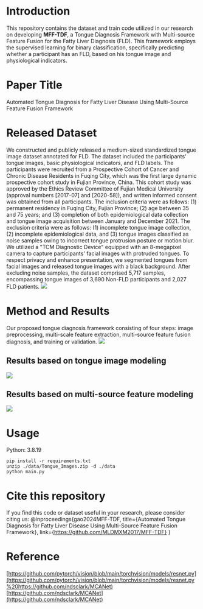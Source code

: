 ﻿# Introduction
This repository contains the dataset and train code utilized in our research on developing **MFF-TDF**, a Tongue Diagnosis Framework with Multi-source Feature Fusion for the Fatty Liver Diagnosis (FLD). This framework employs the supervised learning for binary classification, specifically predicting whether a participant has an FLD, based on his tongue image and physiological indicators.
# Paper Title
Automated Tongue Diagnosis for Fatty Liver Disease Using Multi-Source Feature Fusion Framework
# Released Dataset
We constructed and publicly released a medium-sized standardized tongue image dataset annotated for FLD. The dataset included the participants' tongue images, basic physiological indicators, and FLD labels. The participants were recruited from a Prospective Cohort of Cancer and Chronic Disease Residents in Fuqing City, which was the first large dynamic prospective cohort study in Fujian Province, China. This cohort study was approved by the Ethics Review Committee of Fujian Medical University (approval numbers [2017-07] and [2020-58]), and written informed consent was obtained from all participants.
The inclusion criteria were as follows: (1) permanent residency in Fuqing City, Fujian Province; (2) age between 35 and 75 years; and (3) completion of both epidemiological data collection and tongue image acquisition between January and December 2021. The exclusion criteria were as follows: (1) incomplete tongue image collection, (2) incomplete epidemiological data, and (3) tongue images classified as noise samples owing to incorrect tongue protrusion posture or motion blur.
We utilized a "TCM Diagnostic Device" equipped with an 8-megapixel camera to capture participants' facial images with protruded tongues. To respect privacy and enhance presentation, we segmented tongues from facial images and released tongue images with a black background. After excluding noise samples, the dataset comprised 5,717 samples, encompassing tongue images of 3,690 Non-FLD participants and 2,027 FLD patients.
![](https://github.com/MLDMXM2017/MFF-TDF/imgs/dataset_collection.png)
# Method and Results
Our proposed tongue diagnosis framework consisting of four steps: image preprocessing, multi-scale feature extraction, multi-source feature fusion diagnosis, and training or validation.
![](https://github.com/MLDMXM2017/MFF-TDF/imgs/dataset_collection.png)
## Results based on tongue image modeling
![](https://github.com/MLDMXM2017/MFF-TDF/imgs/results_based_on_images.png)
## Results based on multi-source feature modeling
![](https://github.com/MLDMXM2017/MFF-TDF/imgs/results_base_on_multisource.png)
# Usage
Python: 3.8.19

    pip install -r requirements.txt
    unzip ./data/Tongue_Images.zip -d ./data
    python main.py

# Cite this repository
If you find this code or dataset useful in your research, please consider citing us:
@inproceedings{gao2024MFF-TDF,
  title={Automated Tongue Diagnosis for Fatty Liver Disease Using Multi-Source Feature Fusion Framework},
  link={https://github.com/MLDMXM2017/MFF-TDF}
}

# Reference
[https://github.com/pytorch/vision/blob/main/torchvision/models/resnet.py](https://github.com/pytorch/vision/blob/main/torchvision/models/resnet.py%20https://github.com/ndsclark/MCANet)
[https://github.com/ndsclark/MCANet](https://github.com/ndsclark/MCANet)
